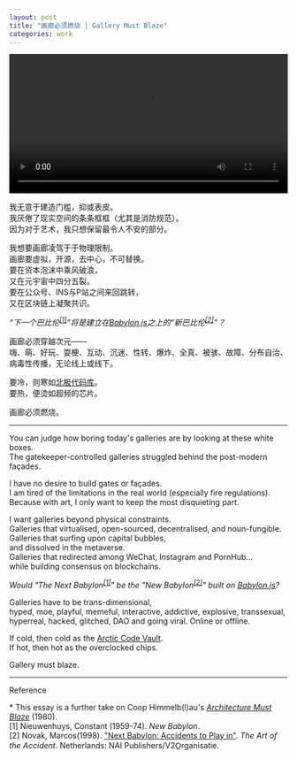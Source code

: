 ```yaml
---
layout: post
title: "画廊必须燃烧 | Gallery Must Blaze"
categories: work
---  
```

<video width="100%" controls=""><br><source src="http://127.0.0.1:4000/assets/gallery-must-blaze-1.mp4" type="video/mp4"><br>
Your browser does not support the video tag.<br>
你能透过那些白盒子空间来判断当今画廊有多么无聊。  
那些被看门人管控下的美术馆在后现代的虚假表皮下摇摇欲坠。  

我无意于建造门槛，抑或表皮。  
我厌倦了现实空间的条条框框（尤其是消防规范）。  
因为对于艺术，我只想保留最令人不安的部分。  

我想要画廊凌驾于于物理限制。  
画廊要虚拟，开源，去中心，不可替换。  
要在资本泡沫中乘风破浪，  
又在元宇宙中四分五裂。  
要在公众号、INS与P站之间来回跳转，  
又在区块链上凝聚共识。  

*“下一个巴比伦<sup>[[1]](#footnote1)</sup>”将是建立在[Babylon.js](https://babylonjs.com/)之上的“新巴比伦<sup>[[2]](#footnote2)</sup>”？*

画廊必须穿越次元——  
嗨、萌、好玩、耍梗、互动、沉迷、性转、爆炸、全真、被骇、故障、分布自治、病毒性传播，无论线上或线下。

要冷，则寒如[北极代码库](https://archiveprogram.github.com/arctic-vault/)。  
要热，便烫如超频的芯片。  

画廊必须燃烧。

---

You can judge how boring today's galleries are by looking at these white boxes.  
The gatekeeper-controlled galleries struggled behind the post-modern façades.  

I have no desire to build gates or façades.  
I am tired of the limitations in the real world (especially fire regulations).  
Because with art, I only want to keep the most disquieting part.  

I want galleries beyond physical constraints.   
Galleries that virtualised, open-sourced, decentralised, and noun-fungible.  
Galleries that surfing upon capital bubbles,  
and dissolved in the metaverse.  
Galleries that redirected among WeChat, Instagram and PornHub...  
while building consensus on blockchains.  

*Would "The Next Babylon<sup>[[1]](#footnote1)</sup>" be the "New Babylon<sup>[[2]](#footnote2)</sup>" built on [Babylon.js](https://babylonjs.com/)?*

Galleries have to be trans-dimensional,   
hyped, moe, playful, memeful, interactive, addictive, explosive, transsexual, hyperreal, hacked, glitched, DAO and going viral. Online or offline.

If cold, then cold as the [Arctic Code Vault](https://archiveprogram.github.com/arctic-vault/).  
If hot, then hot as the overclocked chips.

Gallery must blaze.
  
---

Reference

<a name="footnote0"></a>* This essay is a further take on Coop Himmelb(l)au's *[Architecture Must Blaze](http://www.coop-himmelblau.at/architecture/philosophy/architecture-must-blaze/)* (1980).  
<a name="footnote1"></a>[1] Nieuwenhuys, Constant (1959-74). *New Babylon*.  
<a name="footnote2"></a>[2] Novak, Marcos(1998). ["Next Babylon: Accidents to Play in"](https://v2.nl/archive/articles/next-babylon). *The Art of the Accident*. Netherlands: NAI Publishers/V2O̲rganisatie.






